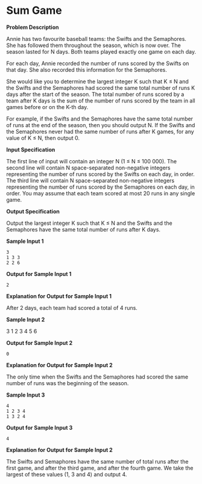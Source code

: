#  Sum Game

**Problem Description**

Annie has two favourite baseball teams: the Swifts and the Semaphores. She has followed them
throughout the season, which is now over. The season lasted for N days. Both teams played
exactly one game on each day.

For each day, Annie recorded the number of runs scored by the Swifts on that day. She also
recorded this information for the Semaphores.

She would like you to determine the largest integer K such that K ≤ N and the Swifts and the
Semaphores had scored the same total number of runs K days after the start of the season. The
total number of runs scored by a team after K days is the sum of the number of runs scored by the
team in all games before or on the K-th day.

For example, if the Swifts and the Semaphores have the same total number of runs at the end of the
season, then you should output N. If the Swifts and the Semaphores never had the same number
of runs after K games, for any value of K ≤ N, then output 0.

**Input Specification**

The first line of input will contain an integer N (1 ≤ N ≤ 100 000). The second line will contain
N space-separated non-negative integers representing the number of runs scored by the Swifts on
each day, in order. The third line will contain N space-separated non-negative integers representing
the number of runs scored by the Semaphores on each day, in order. You may assume that each
team scored at most 20 runs in any single game.

**Output Specification**

Output the largest integer K such that K ≤ N and the Swifts and the Semaphores have the same
total number of runs after K days.

**Sample Input 1**
```
3
1 3 3
2 2 6
```
**Output for Sample Input 1**
```
2
```
**Explanation for Output for Sample Input 1**

After 2 days, each team had scored a total of 4 runs.

**Sample Input 2**

3
1 2 3
4 5 6

**Output for Sample Input 2**
```
0
```
**Explanation for Output for Sample Input 2**

The only time when the Swifts and the Semaphores had scored the same number of runs was the
beginning of the season.

**Sample Input 3**
```
4
1 2 3 4
1 3 2 4
```
**Output for Sample Input 3**
```
4
```
**Explanation for Output for Sample Input 2**

The Swifts and Semaphores have the same number of total runs after the first game, and after the
third game, and after the fourth game. We take the largest of these values (1, 3 and 4) and output
4.